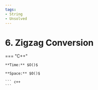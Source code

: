 ```yaml
---
tags:
- String
- Unsolved
---
```



# 6. Zigzag Conversion

=== "C++"

    **Time:** $O()$

    **Space:** $O()$

    ``` c++
    ```